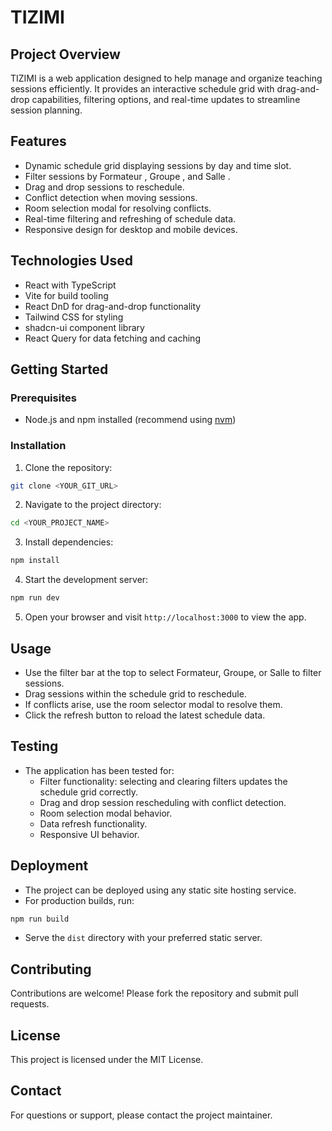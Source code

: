 # TIZIMI

## Project Overview

TIZIMI is a web application designed to help manage and organize teaching sessions efficiently. It provides an interactive schedule grid with drag-and-drop capabilities, filtering options, and real-time updates to streamline session planning.

## Features

- Dynamic schedule grid displaying sessions by day and time slot.
- Filter sessions by Formateur , Groupe , and Salle .
- Drag and drop sessions to reschedule.
- Conflict detection when moving sessions.
- Room selection modal for resolving conflicts.
- Real-time filtering and refreshing of schedule data.
- Responsive design for desktop and mobile devices.

## Technologies Used

- React with TypeScript
- Vite for build tooling
- React DnD for drag-and-drop functionality
- Tailwind CSS for styling
- shadcn-ui component library
- React Query for data fetching and caching

## Getting Started

### Prerequisites

- Node.js and npm installed (recommend using [nvm](https://github.com/nvm-sh/nvm#installing-and-updating))

### Installation

1. Clone the repository:

```bash
git clone <YOUR_GIT_URL>
```

2. Navigate to the project directory:

```bash
cd <YOUR_PROJECT_NAME>
```

3. Install dependencies:

```bash
npm install
```

4. Start the development server:

```bash
npm run dev
```

5. Open your browser and visit `http://localhost:3000` to view the app.

## Usage

- Use the filter bar at the top to select Formateur, Groupe, or Salle to filter sessions.
- Drag sessions within the schedule grid to reschedule.
- If conflicts arise, use the room selector modal to resolve them.
- Click the refresh button to reload the latest schedule data.

## Testing

- The application has been tested for:
  - Filter functionality: selecting and clearing filters updates the schedule grid correctly.
  - Drag and drop session rescheduling with conflict detection.
  - Room selection modal behavior.
  - Data refresh functionality.
  - Responsive UI behavior.

## Deployment

- The project can be deployed using any static site hosting service.
- For production builds, run:

```bash
npm run build
```

- Serve the `dist` directory with your preferred static server.

## Contributing

Contributions are welcome! Please fork the repository and submit pull requests.

## License

This project is licensed under the MIT License.

## Contact

For questions or support, please contact the project maintainer.
